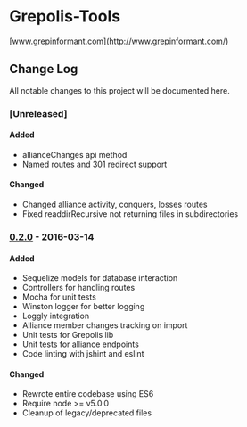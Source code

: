 Grepolis-Tools
===================
[www.grepinformant.com](http://www.grepinformant.com/)

## Change Log
All notable changes to this project will be documented here.

### [Unreleased]
#### Added
- allianceChanges api method
- Named routes and 301 redirect support

#### Changed
- Changed alliance activity, conquers, losses routes
- Fixed readdirRecursive not returning files in subdirectories

### [0.2.0] - 2016-03-14
#### Added
- Sequelize models for database interaction
- Controllers for handling routes
- Mocha for unit tests
- Winston logger for better logging
- Loggly integration
- Alliance member changes tracking on import
- Unit tests for Grepolis lib
- Unit tests for alliance endpoints
- Code linting with jshint and eslint

#### Changed
- Rewrote entire codebase using ES6
- Require node >= v5.0.0
- Cleanup of legacy/deprecated files

[0.2.0]: https://github.com/briantanner/Grepolis-Tools/compare/a4474f6...v0.2.0
